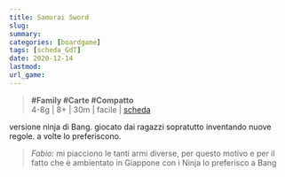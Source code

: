 ```yaml
---
title: Samurai Sword
slug: 
summary: 
categories: [boardgame]
tags: [scheda_GdT]
date: 2020-12-14
lastmod: 
url_game: 
---
```

> **#Family #Carte #Compatto**  
> 4-8g | 8+ | 30m | facile | [scheda](https://boardgamegeek.com/boardgame//128667/samurai-sword)  

versione ninja di Bang. giocato dai ragazzi sopratutto inventando nuove regole.
a volte lo preferiscono.

> *Fabio:*
> mi piacciono le tanti armi diverse, per questo motivo e per il fatto che è ambientato in Giappone con i Ninja lo preferisco a Bang


